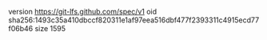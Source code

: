 version https://git-lfs.github.com/spec/v1
oid sha256:1493c35a410dbccf820311e1af97eea516dbf477f2393311c4915ecd77f06b46
size 1595

